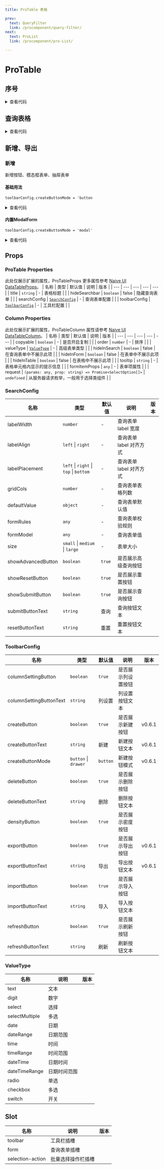 ```yaml
---
title: ProTable 表格

prev:
  text: QueryFilter
  link: /procomponent/query-filter/
next:
  text: ProList
  link: /procomponent/pro-List/

---
```


<script setup>
import QueryTable from './query-table.vue'
import TableIndex from './table-index.vue'
import CreateDemo from './create-demo.vue'
import CreateModalDemo from './create-modal-demo.vue'
</script>

# ProTable

## 序号

<ClientOnly>
  <TableIndex />
</ClientOnly>
<details>
<summary>查看代码</summary>

<<< @/procomponent/pro-table/table-index.vue
</details>

## 查询表格

<ClientOnly>
    <QueryTable />
</ClientOnly>

<details>
<summary>查看代码</summary>

<<< @/procomponent/pro-table/query-table.vue
</details>

## 新增、导出

### 新增

新增按钮、模态框表单、抽屉表单
#### 基础用法

`toolbarConfig.createButtonMode = 'button`

<ClientOnly>
    <CreateDemo />
</ClientOnly>

<details>
<summary>查看代码</summary>

<<< @/procomponent/pro-table/create-demo.vue
</details>

#### 内置ModalForm

`toolbarConfig.createButtonMode = 'modal'`

<ClientOnly>
    <CreateModalDemo />
</ClientOnly>

<details>
<summary>查看代码</summary>

<<< @/procomponent/pro-table/create-modal-demo.vue
</details>


## Props

### ProTable Properties
此处仅展示扩展的属性，ProTableProps 更多属性参考 [Naive UI DataTableProps](https://www.naiveui.com/zh-CN/os-theme/components/data-table#DataTable-Props)。
| 名称 | 类型 | 默认值 | 说明 | 版本 |
| --- | --- | --- | --- | --- |
| title | `string` | - | 表格标题 | |
| hideSearchbar | `boolean` | false | 隐藏查询表单 | |
| searchConfig | [`SearchConfig`](#searchconfig) | - | 查询表单配置 | |
| toolbarConfig | [`ToolbarConfig`](#toolbarconfig) | - | 工具栏配置 | |

### Column Properties
此处仅展示扩展的属性，ProTableColumn 属性请参考 [Naive UI DataTableColumn](https://www.naiveui.com/zh-CN/os-theme/components/data-table#DataTable-Props)。
| 名称 | 类型 | 默认值 | 说明 | 版本 |
| --- | --- | --- | --- | --- |
| copyable | `boolean` | - | 是否开启复制 | |
| order | `number` | - | 排序 | |
| valueType | [`ValueType`](#valuetype) | - | 高级表单类型 | |
| hideInSearch | `boolean` | false | 在查询表单中不展示此项 | |
| hideInForm | `boolean` | false | 在表单中不展示此项 | |
| hideInTable | `boolean` | false | 在表格中不展示此项 | |
| tooltip | `string` | - | 表格单元格内显示的提示信息 | |
| formItemProps | `any` | - | 表单项属性 | |
| request | `(params: any, prop: string) => Promise<SelectOption[]>` | `undefined` | 从服务器请求枚举，一般用于选择类组件 | |

### SearchConfig
| 名称 | 类型 | 默认值 | 说明 | 版本 |
| --- | --- | --- | --- | --- |
| labelWidth | `number` | - | 查询表单 label 宽度 | |
| labelAlign | `left` \| `right` | - | 查询表单 label 对齐方式 | |
| labelPlacement | `left` \| `right` \| `top` \| `bottom` | - | 查询表单 label 对齐方式 | |
| gridCols | `number` | - | 查询表单表格列数 | |
| defaultValue | `object` | - | 查询表单默认值 | |
| formRules | `any` | - | 查询表单校验规则 | |
| formModel | `any` | - | 查询表单值 | |
| size | `small` \| `medium` \| `large` | - | 表单大小 | |
| showAdvancedButton | `boolean` | `true` | 是否展示高级查询按钮 | |
| showResetButton | `boolean` | `true` | 是否展示重置按钮 | |
| showSubmitButton | `boolean` | `true` | 是否展示查询按钮 | |
| submitButtonText | `string` | 查询 | 查询按钮文本 | |
| resetButtonText | `string` | 重置 | 重置按钮文本 | |

### ToolbarConfig

| 名称 | 类型 | 默认值 | 说明 | 版本 |
| --- | --- | --- | --- | --- |
| columnSettingButton | `boolean` | `true` | 是否展示列设置按钮 | |
| columnSettingButtonText | `string` | 列设置 | 列设置按钮文本 | |
| createButton | `boolean` | `true` | 是否展示新建按钮 | v0.6.1 |
| createButtonText | `string` | 新建 | 新建按钮文本 | v0.6.1 |
| createButtonMode | `button` \| `drawer` | `button` | 新建按钮模式 | v0.6.1 |
| deleteButton | `boolean` | `true` | 是否展示删除按钮 | |
| deleteButtonText | `string` | 删除 | 删除按钮文本 | |
| densityButton | `boolean` | `true` | 是否展示密度按钮 | |
| exportButton | `boolean` | `true` | 是否展示导出按钮 | v0.6.1 |
| exportButtonText | `string` | 导出 | 导出按钮文本 | v0.6.1 |
| importButton | `boolean` | `true` | 是否展示导入按钮 | |
| importButtonText | `string` | 导入 | 导入按钮文本 | |
| refreshButton | `boolean` | `true` | 是否展示刷新按钮 | |
| refreshButtonText | `string` | 刷新 | 刷新按钮文本 | |

### ValueType

| 名称 | 说明 | 版本 |
| --- | --- | --- |
| text | 文本 | |
| digit | 数字 | |
| select | 选择 | |
| selectMultiple | 多选 | |
| date | 日期 | |
| dateRange | 日期范围 | |
| time | 时间 | |
| timeRange | 时间范围 | |
| dateTime | 日期时间 | |
| dateTimeRange | 日期时间范围 | |
| radio | 单选 | |
| checkbox | 多选 | |
| switch | 开关 | |


## Slot

| 名称 | 说明 | 版本 |
| --- | --- | --- |
| toolbar | 工具栏插槽 | |
| form | 查询表单插槽 | |
| selection-action | 批量选择操作栏插槽 | |
